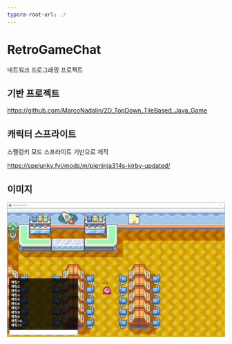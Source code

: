 ```yaml
---
typora-root-url: ./
---
```


# RetroGameChat
네트워크 프로그래밍 프로젝트

## 기반 프로젝트
https://github.com/MarcoNadalin/2D_TopDown_TileBased_Java_Game

## 캐릭터 스프라이트
스펠렁키 모드 스프라이트 기반으로 제작

https://spelunky.fyi/mods/m/pieninja314s-kirby-updated/

## 이미지

![221030](/img/221030.PNG)
